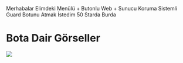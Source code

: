 Merhabalar Elimdeki Menülü + Butonlu Web + Sunucu Koruma Sistemli Guard Botunu Atmak İstedim 50 Starda Burda

# Bota Dair Görseller

<img  src="https://media.discordapp.net/attachments/1097989540347658291/1102681266081497179/image.png?width=352&height=162">
